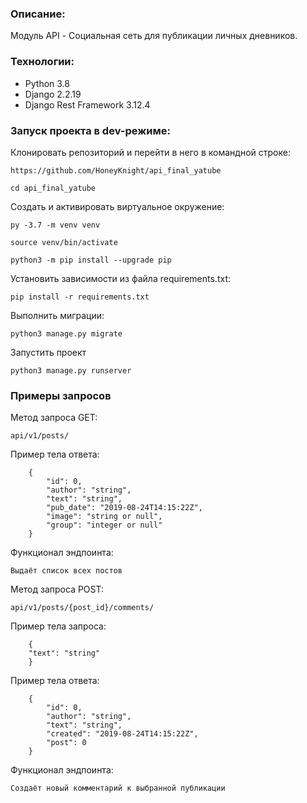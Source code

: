 ### Описание:
Модуль API - Социальная сеть для публикации личных дневников.
### Технологии:
- Python 3.8
- Django 2.2.19
- Django Rest Framework 3.12.4
### Запуск проекта в dev-режиме:

Клонировать репозиторий и перейти в него в командной строке:

```
https://github.com/HoneyKnight/api_final_yatube
```

```
cd api_final_yatube
```

Cоздать и активировать виртуальное окружение:

```
py -3.7 -m venv venv
```

```
source venv/bin/activate
```

```
python3 -m pip install --upgrade pip
```

Установить зависимости из файла requirements.txt:

```
pip install -r requirements.txt
```

Выполнить миграции:

```
python3 manage.py migrate
```

Запустить проект

```
python3 manage.py runserver
```

### Примеры запросов

Метод запроса GET:

```
api/v1/posts/
```

Пример тела ответа:

```
    {
        "id": 0,
        "author": "string",
        "text": "string",
        "pub_date": "2019-08-24T14:15:22Z",
        "image": "string or null",
        "group": "integer or null"
    }
```

Функционал эндпоинта:
```
Выдаёт список всех постов 
```

Метод запроса POST:

```
api/v1/posts/{post_id}/comments/
```

Пример тела запроса:

```
    {
    "text": "string"
    }
```

Пример тела ответа:

```
    {
        "id": 0,
        "author": "string",
        "text": "string",
        "created": "2019-08-24T14:15:22Z",
        "post": 0
    }
```

Функционал эндпоинта:

```
Создаёт новый комментарий к выбранной публикации
```
